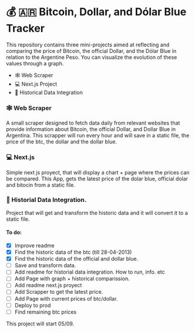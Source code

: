 # 💰 🇦🇷 Bitcoin, Dollar, and Dólar Blue Tracker

This repository contains three mini-projects aimed at reflecting and comparing the price of Bitcoin, the official Dollar, and the Dólar Blue in relation to the Argentine Peso. You can visualize the evolution of these values through a graph.

- 🕸 Web Scraper
- 💻 Next.js Project
- 📅 Historical Data Integration

### 🕸 Web Scraper

A small scraper designed to fetch data daily from relevant websites that provide information about Bitcoin, the official Dollar, and Dollar Blue in Argentina. This scrapper will run every hour and will save in a static file, the price of the btc, the dollar and the dollar blue.

### 💻 Next.js

Simple next js proyect, that will display a chart + page where the prices can be compared.
This App, gets the latest price of the dolar blue, official dolar and bitocin from a static file.

### 📅 Historial Data Integration.

Project that will get and transform the historic data and it will convert it to a static file.

#### To do:

- [x] Improve readme
- [x] Find the historic data of the btc (till 28-04-2013)
- [x] Find the historic data of the official and dollar blue.
- [ ] Save and transform data.
- [ ] Add readme for historial data integration. How to run, info. etc
- [ ] Add Page with graph + historical comparission.
- [ ] Add readme next.js proyect
- [ ] Add Scrapper to get the latest price.
- [ ] Add Page with current prices of btc/dollar.
- [ ] Deploy to prod
- [ ] Find remaining btc prices

This project will start 05/09.

